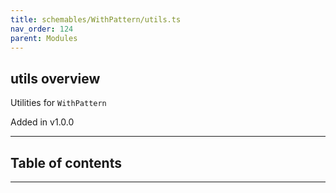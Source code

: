```yaml
---
title: schemables/WithPattern/utils.ts
nav_order: 124
parent: Modules
---
```


## utils overview

Utilities for `WithPattern`

Added in v1.0.0

---

<h2 class="text-delta">Table of contents</h2>

---
